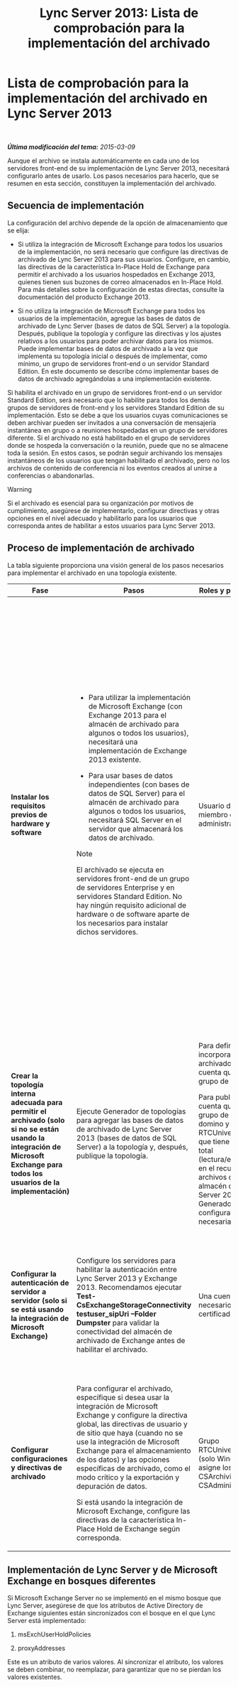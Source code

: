 ﻿---
title: 'Lync Server 2013: Lista de comprobación para la implementación del archivado'
TOCTitle: Lista de comprobación para la implementación del archivado
ms:assetid: 7479734d-be01-40d9-ad82-320a09d19d04
ms:mtpsurl: https://technet.microsoft.com/es-es/library/JJ205009(v=OCS.15)
ms:contentKeyID: 48275695
ms.date: 01/07/2017
mtps_version: v=OCS.15
ms.translationtype: HT
---

# Lista de comprobación para la implementación del archivado en Lync Server 2013

 

_**Última modificación del tema:** 2015-03-09_

Aunque el archivo se instala automáticamente en cada uno de los servidores front-end de su implementación de Lync Server 2013, necesitará configurarlo antes de usarlo. Los pasos necesarios para hacerlo, que se resumen en esta sección, constituyen la implementación del archivado.

## Secuencia de implementación

La configuración del archivo depende de la opción de almacenamiento que se elija:

  - Si utiliza la integración de Microsoft Exchange para todos los usuarios de la implementación, no será necesario que configure las directivas de archivado de Lync Server 2013 para sus usuarios. Configure, en cambio, las directivas de la característica In-Place Hold de Exchange para permitir el archivado a los usuarios hospedados en Exchange 2013, quienes tienen sus buzones de correo almacenados en In-Place Hold. Para más detalles sobre la configuración de estas directas, consulte la documentación del producto Exchange 2013.

  - Si no utiliza la integración de Microsoft Exchange para todos los usuarios de la implementación, agregue las bases de datos de archivado de Lync Server (bases de datos de SQL Server) a la topología. Después, publique la topología y configure las directivas y los ajustes relativos a los usuarios para poder archivar datos para los mismos. Puede implementar bases de datos de archivado a la vez que implementa su topología inicial o después de implementar, como mínimo, un grupo de servidores front-end o un servidor Standard Edition. En este documento se describe cómo implementar bases de datos de archivado agregándolas a una implementación existente.

Si habilita el archivado en un grupo de servidores front-end o un servidor Standard Edition, será necesario que lo habilite para todos los demás grupos de servidores de front-end y los servidores Standard Edition de su implementación. Esto se debe a que los usuarios cuyas comunicaciones se deben archivar pueden ser invitados a una conversación de mensajería instantánea en grupo o a reuniones hospedadas en un grupo de servidores diferente. Si el archivado no está habilitado en el grupo de servidores donde se hospeda la conversación o la reunión, puede que no se almacene toda la sesión. En estos casos, se podrán seguir archivando los mensajes instantáneos de los usuarios que tengan habilitado el archivado, pero no los archivos de contenido de conferencia ni los eventos creados al unirse a conferencias o abandonarlas.

> [!WARNING]  
> Si el archivado es esencial para su organización por motivos de cumplimiento, asegúrese de implementarlo, configurar directivas y otras opciones en el nivel adecuado y habilitarlo para los usuarios que corresponda antes de habilitar a estos usuarios para Lync Server 2013.



## Proceso de implementación de archivado

La tabla siguiente proporciona una visión general de los pasos necesarios para implementar el archivado en una topología existente.


<table>
<colgroup>
<col style="width: 25%" />
<col style="width: 25%" />
<col style="width: 25%" />
<col style="width: 25%" />
</colgroup>
<thead>
<tr class="header">
<th>Fase</th>
<th>Pasos</th>
<th>Roles y pertenencias a grupos</th>
<th>Documentación</th>
</tr>
</thead>
<tbody>
<tr class="odd">
<td><p><strong>Instalar los requisitos previos de hardware y software</strong></p></td>
<td><ul>
<li><p>Para utilizar la implementación de Microsoft Exchange (con Exchange 2013 para el almacén de archivado para algunos o todos los usuarios), necesitará una implementación de Exchange 2013 existente.</p></li>
<li><p>Para usar bases de datos independientes (con bases de datos de SQL Server) para el almacén de archivado para algunos o todos los usuarios, necesitará SQL Server en el servidor que almacenará los datos de archivado.</p></li>
</ul>
<div class="alert">

> [!NOTE]
> El archivado se ejecuta en servidores front-end de un grupo de servidores Enterprise y en servidores Standard Edition. No hay ningún requisito adicional de hardware o de software aparte de los necesarios para instalar dichos servidores.


</div></td>
<td><p>Usuario de dominio que es miembro del grupo de administradores locales.</p></td>
<td><p><a href="lync-server-2013-supported-hardware.md">Hardware admitido en Lync Server 2013</a> en la documentación de compatibilidad.</p>
<p><a href="lync-server-2013-server-software-and-infrastructure-support.md">Software de servidor y compatibilidad con la infraestructura en Lync Server 2013</a> en la documentación de compatibilidad.</p>
<p><a href="lync-server-2013-technical-requirements-for-archiving.md">Requisitos técnicos para archivado en Lync Server 2013</a> en la documentación de planeación</p>
<p><a href="lync-server-2013-setting-up-systems-and-infrastructure-for-archiving.md">Configurar sistemas e infraestructura de archivado en Lync Server 2013</a> en la documentación de implementación.</p>
<p><a href="lync-server-2013-exchange-and-sharepoint-integration-support.md">Compatibilidad de la integración Exchange Server y SharePoint en Lync Server 2013</a> en la documentación de compatibilidad.</p></td>
</tr>
<tr class="even">
<td><p><strong>Crear la topología interna adecuada para permitir el archivado (solo si no se están usando la integración de Microsoft Exchange para todos los usuarios de la implementación)</strong></p></td>
<td><p>Ejecute Generador de topologías para agregar las bases de datos de archivado de Lync Server 2013 (bases de datos de SQL Server) a la topología y, después, publique la topología.</p></td>
<td><p>Para definir una topología para incorporar bases de datos de archivado, se necesita una cuenta que pertenezca al grupo de usuarios locales.</p>
<p>Para publicar la topología, una cuenta que es miembro del grupo de administradores de domino y del grupo RTCUniversalServerAdmins, que tiene permisos de control total (lectura/escritura/modificación) en el recurso compartido de archivos que se usará para el almacén de archivos de Lync Server 2013 (de modo que el Generador de topologías pueda configurar las DACL necesarias).</p></td>
<td><p><a href="lync-server-2013-adding-archiving-databases-to-an-existing-lync-server-2013-deployment.md">Adición de bases de datos de archivado a una implementación existente de Lync Server 2013</a> en la documentación de implementación.</p></td>
</tr>
<tr class="odd">
<td><p><strong>Configurar la autenticación de servidor a servidor (solo si se está usando la integración de Microsoft Exchange)</strong></p></td>
<td><p>Configure los servidores para habilitar la autenticación entre Lync Server 2013 y Exchange 2013. Recomendamos ejecutar <strong>Test-CsExchangeStorageConnectivity testuser_sipUri –Folder Dumpster</strong> para validar la conectividad del almacén de archivado de Exchange antes de habilitar el archivado.</p></td>
<td><p>Una cuenta con los permisos necesarios para administrar certificados en los servidores.</p></td>
<td><p><a href="lync-server-2013-managing-server-to-server-authentication-oauth-and-partner-applications.md">Administración de la autenticación servidor a servidor (Oauth) y las aplicaciones de socio en Lync Server 2013</a> en la documentación sobre implementación u operaciones.</p></td>
</tr>
<tr class="even">
<td><p><strong>Configurar configuraciones y directivas de archivado</strong></p></td>
<td><p>Para configurar el archivado, especifique si desea usar la integración de Microsoft Exchange y configure la directiva global, las directivas de usuario y de sitio que haya (cuando no se use la integración de Microsoft Exchange para el almacenamiento de los datos) y las opciones específicas de archivado, como el modo crítico y la exportación y depuración de datos.</p>
<p>Si está usando la integración de Microsoft Exchange, configure las directivas de la característica In-Place Hold de Exchange según corresponda.</p></td>
<td><p>Grupo RTCUniversalServerAdmins (solo Windows PowerShell) o asigne los usuarios al rol CSArchivingAdministrator o CSAdministrator.</p></td>
<td><p><a href="lync-server-2013-configuring-support-for-archiving.md">Configurar compatibilidad con archivado en Lync Server 2013</a> en la documentación de implementación.</p>
<p>Documentación del producto Exchange (si se está usando la integración de Microsoft Exchange).</p></td>
</tr>
</tbody>
</table>


## Implementación de Lync Server y de Microsoft Exchange en bosques diferentes

Si Microsoft Exchange Server no se implementó en el mismo bosque que Lync Server, asegúrese de que los atributos de Active Directory de Exchange siguientes están sincronizados con el bosque en el que Lync Server está implementado:

1.  msExchUserHoldPolicies

2.  proxyAddresses

Este es un atributo de varios valores. Al sincronizar el atributo, los valores se deben combinar, no reemplazar, para garantizar que no se pierdan los valores existentes.

